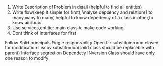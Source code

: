 
1. Write Description of Problem in detail (helpful to find all entities)
2. Write flow(keep it simple for first),Analyse depdency and relation(1 to many,many to many) helpful to know depedency of a class in other,to know attributs
3. Use services,entities,main class to make code working.
4. Dont think of interfaces for first

Follow Solid principals
Single responsibility
Open for substituion and closed for modification
Liscov substitu=ion(child class should be replaceble with parent)
Interface segreation
Dependecy INversion
Class should have only one reason to modify
